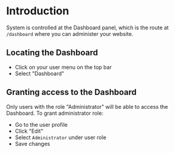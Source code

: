 # Introduction

System is controlled at the Dashboard panel, which is the route at `/dashboard` where you can administer your website.

## Locating the Dashboard

- Click on your user menu on the top bar
- Select "Dashboard"

## Granting access to the Dashboard

Only users with the role "Administrator" will be able to access the Dashboard. To grant administrator role:

- Go to the user profile
- Click "Edit"
- Select `Administrator` under user role
- Save changes
